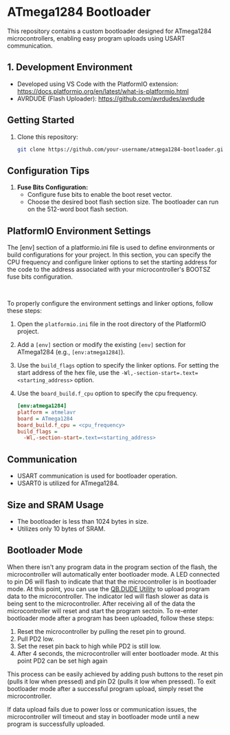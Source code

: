 # ATmega1284 Bootloader
This repository contains a custom bootloader designed for ATmega1284 microcontrollers, enabling easy program uploads using USART communication.

## 1. Development Environment<a name="software"></a>
- Developed using VS Code with the PlatformIO extension: https://docs.platformio.org/en/latest/what-is-platformio.html
- AVRDUDE (Flash Uploader): https://github.com/avrdudes/avrdude

## Getting Started
1. Clone this repository:
   ```bash
   git clone https://github.com/your-username/atmega1284-bootloader.git
   
## Configuration Tips

1. **Fuse Bits Configuration:**
   - Configure fuse bits to enable the boot reset vector.
   - Choose the desired boot flash section size. The bootloader can run on the 512-word boot flash section.
  
## PlatformIO Environment Settings

The [env] section of a platformio.ini file is used to define environments or build configurations for your project. In this section, you can specify the CPU frequency and configure linker options to set the starting address for the code to the address associated with your microcontroller's BOOTSZ fuse bits configuration.

<br>

To properly configure the environment settings and linker options, follow these steps:

1. Open the `platformio.ini` file in the root directory of the PlatformIO project.
2. Add a `[env]` section or modify the existing `[env]` section for ATmega1284 (e.g., `[env:atmega1284]`).
3. Use the `build_flags` option to specify the linker options. For setting the start address of the hex file, use the `-Wl,-section-start=.text=<starting_address>` option. 
4. Use the `board_build.f_cpu` option to specify the cpu frequency. 

   ```ini
   [env:atmega1284]
   platform = atmelavr
   board = ATmega1284
   board_build.f_cpu = <cpu_frequency>
   build_flags =
     -Wl,-section-start=.text=<starting_address>

## Communication

- USART communication is used for bootloader operation.
- USART0 is utilized for ATmega1284.

## Size and SRAM Usage

- The bootloader is less than 1024 bytes in size.
- Utilizes only 10 bytes of SRAM.
   
## Bootloader Mode
When there isn't any program data in the program section of the flash, the microcontroller will automatically enter bootloader mode. A LED connected to pin D6 will flash to indicate that that the microcontroller is in bootloader mode. At this point, you can use the <a href="https://github.com/qb-creates/qbdude">QB.DUDE Utility</a> to upload program data to the microcontroller.  The indicator led will flash slower as data is being sent to the microcontroller. After receiving all of the data the microcontroller will reset and start the program sectoin. To re-enter bootloader mode after a program has been uploaded, follow these steps:

1. Reset the microcontroller by pulling the reset pin to ground.
2. Pull PD2 low.
3. Set the reset pin back to high while PD2 is still low.
4. After 4 seconds, the microcontroller will enter bootloader mode. At this point PD2 can be set high again

This process can be easily achieved by adding push buttons to the reset pin (pulls it low when pressed) and pin D2 (pulls it low when pressed). To exit bootloader mode after a successful program upload, simply reset the microcontroller.

If data upload fails due to power loss or communication issues, the microcontroller will timeout and stay in bootloader mode until a new program is successfully uploaded.

